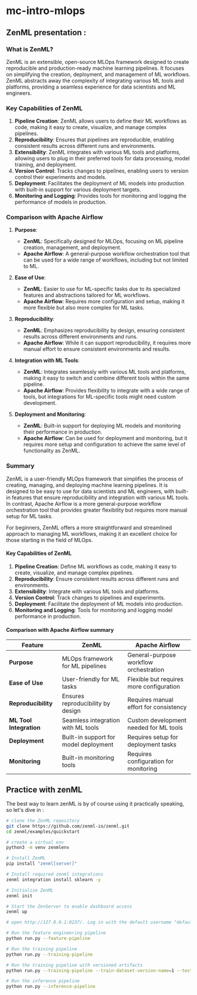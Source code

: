 # mc-intro-mlops

## ZenML presentation :

### What is ZenML?

ZenML is an extensible, open-source MLOps framework designed to create reproducible and production-ready machine learning pipelines. It focuses on simplifying the creation, deployment, and management of ML workflows. ZenML abstracts away the complexity of integrating various ML tools and platforms, providing a seamless experience for data scientists and ML engineers.

### Key Capabilities of ZenML

1. **Pipeline Creation**: ZenML allows users to define their ML workflows as code, making it easy to create, visualize, and manage complex pipelines.
2. **Reproducibility**: Ensures that pipelines are reproducible, enabling consistent results across different runs and environments.
3. **Extensibility**: ZenML integrates with various ML tools and platforms, allowing users to plug in their preferred tools for data processing, model training, and deployment.
4. **Version Control**: Tracks changes to pipelines, enabling users to version control their experiments and models.
5. **Deployment**: Facilitates the deployment of ML models into production with built-in support for various deployment targets.
6. **Monitoring and Logging**: Provides tools for monitoring and logging the performance of models in production.

### Comparison with Apache Airflow

1. **Purpose**:
   - **ZenML**: Specifically designed for MLOps, focusing on ML pipeline creation, management, and deployment.
   - **Apache Airflow**: A general-purpose workflow orchestration tool that can be used for a wide range of workflows, including but not limited to ML.

2. **Ease of Use**:
   - **ZenML**: Easier to use for ML-specific tasks due to its specialized features and abstractions tailored for ML workflows.
   - **Apache Airflow**: Requires more configuration and setup, making it more flexible but also more complex for ML tasks.

3. **Reproducibility**:
   - **ZenML**: Emphasizes reproducibility by design, ensuring consistent results across different environments and runs.
   - **Apache Airflow**: While it can support reproducibility, it requires more manual effort to ensure consistent environments and results.

4. **Integration with ML Tools**:
   - **ZenML**: Integrates seamlessly with various ML tools and platforms, making it easy to switch and combine different tools within the same pipeline.
   - **Apache Airflow**: Provides flexibility to integrate with a wide range of tools, but integrations for ML-specific tools might need custom development.

5. **Deployment and Monitoring**:
   - **ZenML**: Built-in support for deploying ML models and monitoring their performance in production.
   - **Apache Airflow**: Can be used for deployment and monitoring, but it requires more setup and configuration to achieve the same level of functionality as ZenML.

### Summary

ZenML is a user-friendly MLOps framework that simplifies the process of creating, managing, and deploying machine learning pipelines. It is designed to be easy to use for data scientists and ML engineers, with built-in features that ensure reproducibility and integration with various ML tools. In contrast, Apache Airflow is a more general-purpose workflow orchestration tool that provides greater flexibility but requires more manual setup for ML tasks.

For beginners, ZenML offers a more straightforward and streamlined approach to managing ML workflows, making it an excellent choice for those starting in the field of MLOps.

#### Key Capabilities of ZenML

1. **Pipeline Creation**: Define ML workflows as code, making it easy to create, visualize, and manage complex pipelines.
2. **Reproducibility**: Ensure consistent results across different runs and environments.
3. **Extensibility**: Integrate with various ML tools and platforms.
4. **Version Control**: Track changes to pipelines and experiments.
5. **Deployment**: Facilitate the deployment of ML models into production.
6. **Monitoring and Logging**: Tools for monitoring and logging model performance in production.

#### Comparison with Apache Airflow summary

| Feature               | ZenML                                      | Apache Airflow                          |
|-----------------------|--------------------------------------------|-----------------------------------------|
| **Purpose**           | MLOps framework for ML pipelines           | General-purpose workflow orchestration  |
| **Ease of Use**       | User-friendly for ML tasks                 | Flexible but requires more configuration|
| **Reproducibility**   | Ensures reproducibility by design          | Requires manual effort for consistency  |
| **ML Tool Integration** | Seamless integration with ML tools       | Custom development needed for ML tools  |
| **Deployment**        | Built-in support for model deployment      | Requires setup for deployment tasks     |
| **Monitoring**        | Built-in monitoring tools                  | Requires configuration for monitoring   |


## Practice with zenML

The best way to learn zenML is by of course using it practically speaking, so let's dive in :


```sh
# clone the ZenML repository
git clone https://github.com/zenml-io/zenml.git
cd zenml/examples/quickstart

# create a virtual env
python3 -m venv zenmlenv

# Install ZenML
pip install "zenml[server]"

# Install required zenml integrations
zenml integration install sklearn -y

# Initialize ZenML
zenml init

# Start the ZenServer to enable dashboard access
zenml up

# open http://127.0.0.1:8237/. Log in with the default username "default" (password not required).

# Run the feature engineering pipeline
python run.py --feature-pipeline

# Run the training pipeline
python run.py --training-pipeline

# Run the training pipeline with versioned artifacts
python run.py --training-pipeline --train-dataset-version-name=1 --test-dataset-version-name=1

# Run the inference pipeline
python run.py --inference-pipeline
```